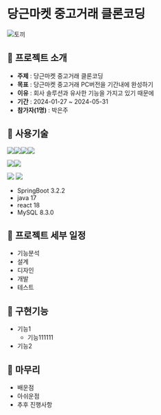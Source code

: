 당근마켓 중고거래 클론코딩
=============
![토끼](https://www.bizhankook.com/upload/bk/article/202108/thumb/22368-53134-sample.png)

## :rabbit2:  프로젝트 소개
* **주제** : 당근마켓 중고거래 클론코딩
* **목표** : 당근마켓 중고거래 PC버전을 기간내에 완성하기
* **이유** : 회사 솔루션과 유사한 기능을 가지고 있기 때문에 
* **기간** : 2024-01-27 ~ 2024-05-31 
* **참가자(1명)** : 박은주

## :rabbit2: 사용기술
<img src="https://img.shields.io/badge/html5-E34F26?style=for-the-badge&logo=html5&logoColor=white"><img src="https://img.shields.io/badge/css-1572B6?style=for-the-badge&logo=css3&logoColor=white"><img src="https://img.shields.io/badge/javascript-F7DF1E?style=for-the-badge&logo=javascript&logoColor=black"><img src="https://img.shields.io/badge/react-61DAFB?style=for-the-badge&logo=react&logoColor=black"> 

<img src="https://img.shields.io/badge/java-007396?style=for-the-badge&logo=java&logoColor=white"><img src="https://img.shields.io/badge/springboot-6DB33F?style=for-the-badge&logo=springboot&logoColor=white">

<img src="https://img.shields.io/badge/mysql-4479A1?style=for-the-badge&logo=mysql&logoColor=white">
<img src="https://img.shields.io/badge/git-F05032?style=for-the-badge&logo=git&logoColor=white">

+ SpringBoot 3.2.2
+ java 17
+ react 18
+ MySQL 8.3.0

## :rabbit2: 프로젝트 세부 일정
+ 기능분석
+ 설계
+ 디자인
+ 개발
+ 테스트

## :rabbit2:  구현기능
+ 기능1
  + 기능111111
+ 기능2

## :rabbit2:  마무리
+ 배운점
+ 아쉬운점
+ 추후 진행사항
  
